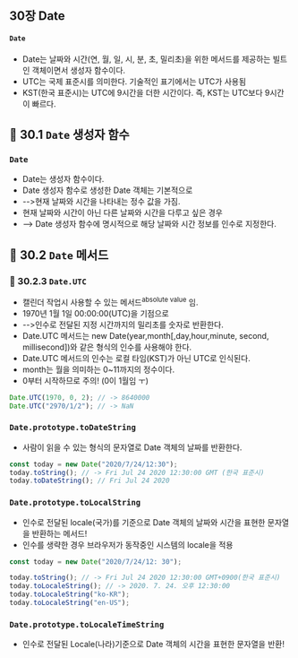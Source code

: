 ## 30장 Date

#### `Date`

- Date는 날짜와 시간(연, 월, 일, 시, 분, 초, 밀리초)을 위한 메서드를 제공하는 빌트인 객체이면서 생성자 함수이다.
- UTC는 국제 표준시를 의미한다. 기술적인 표기에서는 UTC가 사용됨
- KST(한국 표준시)는 UTC에 9시간을 더한 시간이다. 즉, KST는 UTC보다 9시간이 빠르다.

## 📂 30.1 `Date` 생성자 함수

### `Date`

- Date는 생성자 함수이다.
- Date 생성자 함수로 생성한 Date 객체는 기본적으로
- -->현재 날짜와 시간을 나타내는 정수 값을 가짐.
- 현재 날짜와 시간이 아닌 다른 날짜와 시간을 다루고 싶은 경우
- --> Date 생성자 함수에 명시적으로 해당 날짜와 시간 정보를 인수로 지정한다.

## 📂 30.2 `Date` 메서드

### 📂 30.2.3 `Date.UTC`

- 캘린더 작업시 사용할 수 있는 메서드<sup>absolute value</sup> 임.
- 1970년 1월 1일 00:00:00(UTC)을 기점으로
- -->인수로 전달된 지정 시간까지의 밀리초를 숫자로 반환한다.
- Date.UTC 메서드는 new Date(year,month[,day,hour,minute, second, millisecond])와 같은 형식의 인수를 사용해야 한다.
- Date.UTC 메서드의 인수는 로컬 타임(KST)가 아닌 UTC로 인식된다.
- month는 월을 의미하는 0~11까지의 정수이다.
- 0부터 시작하므로 주의! (0이 1월임 ㅜ)

```javascript
Date.UTC(1970, 0, 2); // -> 8640000
Date.UTC("2970/1/2"); // -> NaN
```

### `Date.prototype.toDateString`

- 사람이 읽을 수 있는 형식의 문자열로 Date 객체의 날짜를 반환한다.

```javascript
const today = new Date("2020/7/24/12:30");
today.toString(); // -> Fri Jul 24 2020 12:30:00 GMT (한국 표준시)
today.toDateString(); // Fri Jul 24 2020
```

### `Date.prototype.toLocalString`

- 인수로 전달된 locale(국가)를 기준으로 Date 객체의 날짜와 시간을 표현한 문자열을 반환하는 메서드!
- 인수를 생략한 경우 브라우저가 동작중인 시스템의 locale을 적용

```javascript
const today = new Date("2020/7/24/12: 30");

today.toString(); // -> Fri Jul 24 2020 12:30:00 GMT+0900(한국 표준시)
today.toLocaleString(); // -> 2020. 7. 24. 오후 12:30:00
today.toLocaleString("ko-KR");
today.toLocaleString("en-US");
```

### `Date.prototype.toLocaleTimeString`

- 인수로 전달된 Locale(나라)기준으로 Date 객체의 시간을 표현한 문자열을 반환!
